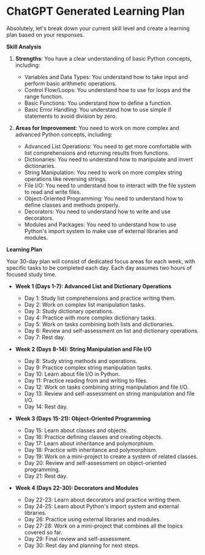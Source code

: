 
# ChatGPT Generated Learning Plan

Absolutely, let's break down your current skill level and create a learning plan based on your responses.

**Skill Analysis**

1. **Strengths**: You have a clear understanding of basic Python concepts, including:
   - Variables and Data Types: You understand how to take input and perform basic arithmetic operations.
   - Control Flow/Loops: You understand how to use for loops and the range function.
   - Basic Functions: You understand how to define a function.
   - Basic Error Handling: You understand how to use simple if statements to avoid division by zero.

2. **Areas for Improvement**: You need to work on more complex and advanced Python concepts, including:
   - Advanced List Operations: You need to get more comfortable with list comprehensions and returning results from functions.
   - Dictionaries: You need to understand how to manipulate and invert dictionaries.
   - String Manipulation: You need to work on more complex string operations like reversing strings.
   - File I/O: You need to understand how to interact with the file system to read and write files.
   - Object-Oriented Programming: You need to understand how to define classes and methods properly.
   - Decorators: You need to understand how to write and use decorators.
   - Modules and Packages: You need to understand how to use Python's import system to make use of external libraries and modules.

**Learning Plan**

Your 30-day plan will consist of dedicated focus areas for each week, with specific tasks to be completed each day. Each day assumes two hours of focused study time.

- **Week 1 (Days 1-7): Advanced List and Dictionary Operations**
  - Day 1: Study list comprehensions and practice writing them.
  - Day 2: Work on complex list manipulation tasks.
  - Day 3: Study dictionary operations.
  - Day 4: Practice with more complex dictionary tasks.
  - Day 5: Work on tasks combining both lists and dictionaries.
  - Day 6: Review and self-assessment on list and dictionary operations.
  - Day 7: Rest day.

- **Week 2 (Days 8-14): String Manipulation and File I/O**
  - Day 8: Study string methods and operations.
  - Day 9: Practice complex string manipulation tasks.
  - Day 10: Learn about file I/O in Python.
  - Day 11: Practice reading from and writing to files.
  - Day 12: Work on tasks combining string manipulation and file I/O.
  - Day 13: Review and self-assessment on string manipulation and file I/O.
  - Day 14: Rest day.

- **Week 3 (Days 15-21): Object-Oriented Programming**
  - Day 15: Learn about classes and objects.
  - Day 16: Practice defining classes and creating objects.
  - Day 17: Learn about inheritance and polymorphism.
  - Day 18: Practice with inheritance and polymorphism.
  - Day 19: Work on a mini-project to create a system of related classes.
  - Day 20: Review and self-assessment on object-oriented programming.
  - Day 21: Rest day.

- **Week 4 (Days 22-30): Decorators and Modules**
  - Day 22-23: Learn about decorators and practice writing them.
  - Day 24-25: Learn about Python's import system and external libraries.
  - Day 26: Practice using external libraries and modules.
  - Day 27-28: Work on a mini-project that combines all the topics covered so far.
  - Day 29: Final review and self-assessment.
  - Day 30: Rest day and planning for next steps.